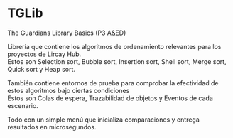 # TGLib
The Guardians Library Basics (P3 A&amp;ED)

Librería que contiene los algoritmos de ordenamiento relevantes para los proyectos de Lircay Hub.\
Estos son Selection sort, Bubble sort, Insertion sort, Shell sort, Merge sort, Quick sort y Heap sort.

También contiene entornos de prueba para comprobar la efectividad de estos algoritmos bajo ciertas condiciones\
Estos son Colas de espera, Trazabilidad de objetos y Eventos de cada escenario.

Todo con un simple menú que inicializa comparaciones y entrega resultados en microsegundos.